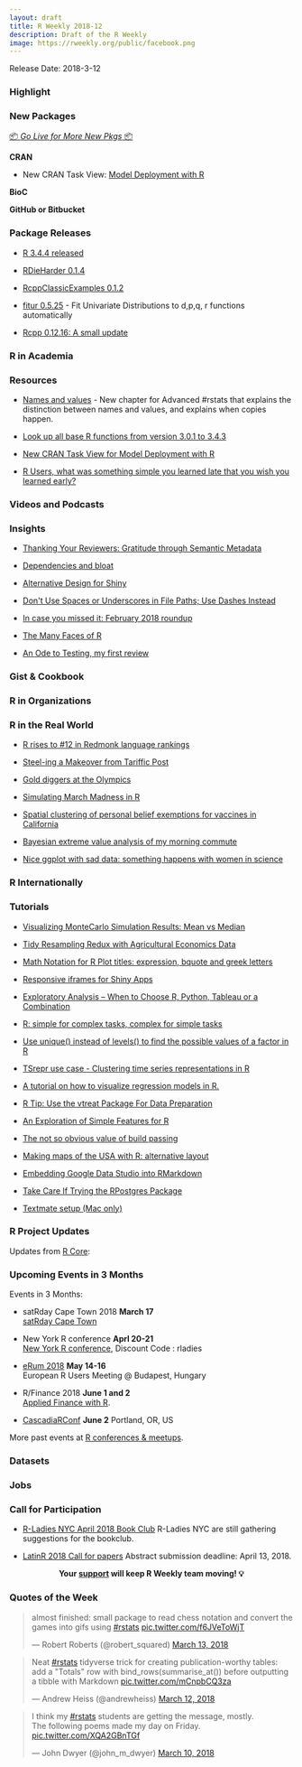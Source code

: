 ```yaml
---
layout: draft
title: R Weekly 2018-12
description: Draft of the R Weekly
image: https://rweekly.org/public/facebook.png
---
```


Release Date: 2018-3-12

###  Highlight



###  New Packages

<p class="added-hostname"><a href="https://rweekly.org/live" target="_blank" class="externalLink">📦 <i>Go Live for More New Pkgs</i> 📦</a></p>

**CRAN**

* New CRAN Task View: [Model Deployment with R](https://CRAN.R-project.org/view=ModelDeployment)

**BioC**




**GitHub or Bitbucket**



### Package Releases

+ [R 3.4.4 released](http://blog.revolutionanalytics.com/2018/03/r-344-released.html)

+ [RDieHarder 0.1.4](http://dirk.eddelbuettel.com/blog/2018/03/16#rdieharder_0.1.4)

+ [RcppClassicExamples 0.1.2](http://dirk.eddelbuettel.com/blog/2018/03/16#rcppclassicexamples_0.1.2)

+ [fitur 0.5.25](https://cran.r-project.org/web/packages/fitur/index.html) - Fit Univariate Distributions to d,p,q, r functions automatically

+ [Rcpp 0.12.16: A small update](http://dirk.eddelbuettel.com/blog/2018/03/13#rcpp_0.12.16)

###  R in Academia




###  Resources

+ [Names and values](https://adv-r.hadley.nz/names-values.html) - New chapter for Advanced #rstats that explains the distinction between names and values, and explains when copies happen.

+ [Look up all base R functions from version 3.0.1 to 3.4.3](https://hughjonesd.shinyapps.io/rcheology/)

+ [New CRAN Task View for Model Deployment with R](https://cran.r-project.org/web/views/ModelDeployment.html)

+ [R Users, what was something simple you learned late that you wish you learned early?](https://www.reddit.com/r/rstats/comments/84ejm1/r_users_what_was_something_simple_you_learned/)

###  Videos and Podcasts



### Insights

+ [Thanking Your Reviewers: Gratitude through Semantic Metadata](https://ropensci.org/blog/2018/03/16/thanking-reviewers-in-metadata/)

+ [Dependencies and bloat](https://medium.com/@davidhughjones/dependencies-and-bloat-891e856ce18e)

+ [Alternative Design for Shiny](https://rviews.rstudio.com/2018/03/13/alternative-design-for-shiny/)

+ [Don't Use Spaces or Underscores in File Paths; Use Dashes Instead](https://yihui.name/en/2018/03/space-pain/)

+ [In case you missed it: February 2018 roundup](http://blog.revolutionanalytics.com/2018/03/in-case-you-missed-it-february-2018-roundup.html)

+ [The Many Faces of R](http://www.win-vector.com/blog/2018/03/the-many-faces-of-r/)

+ [An Ode to Testing, my first review](https://ropensci.org/blog/2018/03/13/ode-to-testing/)

### Gist & Cookbook



###  R in Organizations



### R in the Real World

+ [R rises to #12 in Redmonk language rankings](http://blog.revolutionanalytics.com/2018/03/redmonk-jan-2018.html)

+ [Steel-ing a Makeover from Tariffic Post](https://rud.is/b/2018/03/12/steeling-tariffic/)

+ [Gold diggers at the Olympics](https://edwinth.github.io/analyzing-olympics/)

+ [Simulating March Madness in R](https://troyhernandez.com/2018/03/13/simulating-march-madness-in-r/)

+ [Spatial clustering of personal belief exemptions for vaccines in California](http://katiejolly.io/blog/2018-03-14/spatial-clusters)

+ [Bayesian extreme value analysis of my morning commute](https://erle.io/blog/2018-03-11-extreme-value-theory-and-tube-delays/)

+ [Nice ggplot with sad data: something happens with women in science](https://allthiswasfield.blogspot.hk/2018/03/nice-ggplot-with-sad-data-something.html)

### R Internationally




###  Tutorials

+ [Visualizing MonteCarlo Simulation Results: Mean vs Median](https://firstdifferences.wordpress.com/2018/03/15/visualizing-montecarlo-simulation-results-mean-vs-median/)

+ [Tidy Resampling Redux with Agricultural Economics Data](http://appliedpredictivemodeling.com/blog/2018/3/12/2s3j82ctkrhxugq7hf3myoeeb49k8u)

+ [Math Notation for R Plot titles: expression, bquote and greek letters](https://trinkerrstuff.wordpress.com/2018/03/15/2246/)

+ [Responsive iframes for Shiny Apps](https://www.cultureofinsight.com/blog/2018/03/15/2018-03-15-responsive-iframes-for-shiny-apps/)

+ [Exploratory Analysis – When to Choose R, Python, Tableau or a Combination](https://www.stoltzmaniac.com/tool-selection-python-tableau-r/)

+ [R: simple for complex tasks, complex for simple tasks](https://ekonometrics.blogspot.hk/2018/03/r-simple-for-complex-tasks-complex-for.html)

+ [Use unique() instead of levels() to find the possible values of a factor in R](https://chemicalstatistician.wordpress.com/2018/03/10/use-unique-instead-of-levels-to-find-the-possible-values-of-a-character-variable-in-r/)

+ [TSrepr use case - Clustering time series representations in R](https://petolau.github.io/TSrepr-clustering-time-series-representations/)

+ [A tutorial on how to visualize regression models in R.](http://www.lillemets.ee/plotting_the_fit_of_regression_models_in_r.html)

+ [R Tip: Use the vtreat Package For Data Preparation](http://www.win-vector.com/blog/2018/03/r-tip-use-the-vtreat-package-for-data-preparation/)

+ [An Exploration of Simple Features for R](https://jessesadler.com/post/simple-feature-objects/)

+ [The not so obvious value of build passing](https://purrple.cat/blog/2018/03/13/the-not-so-obvious-value-of-build-passing/)

+ [Making maps of the USA with R: alternative layout](https://nowosad.github.io/post/making-alternative-inset-maps-of-the-usa/)

+ [Embedding Google Data Studio into RMarkdown](http://code.markedmondson.me/embedding-google-data-studio-into-rmarkdown)

+ [Take Care If Trying the RPostgres Package](http://www.win-vector.com/blog/2018/03/take-care-if-trying-the-rpostgres-package/)

+ [Textmate setup (Mac only)](http://research.libd.org/rstatsclub/2018/03/11/textmate-setup-mac-only/)


<!--<div class="post-more-begin"></div><div class="post-more-end"></div>-->

###  R Project Updates

Updates from [R Core](http://developer.r-project.org/blosxom.cgi/R-devel/NEWS):



###  Upcoming Events in 3 Months

Events in 3 Months:

+ satRday Cape Town 2018 **March 17** <br />
[satRday Cape Town](http://capetown2018.satrdays.org/)

+ New York R conference **Aprl 20-21** <br />
[New York R conference](https://www.rstats.nyc/), Discount Code : rladies

+ [eRum 2018](http://2018.erum.io) **May 14-16** <br />
European R Users Meeting @ Budapest, Hungary

+ R/Finance 2018 **June 1 and 2** <br />
[Applied Finance with R](http://www.rinfinance.com).

+ [CascadiaRConf](https://cascadiarconf.com/) **June 2**
Portland, OR, US

<!--
+ [7eme Rencontres R](https://r2018-rennes.sciencesconf.org/)  **July 5 & 6** <br />
Rennes - Agrocampus

+ [useR! 2018](https://user2018.r-project.org/) **July 10** <br />
The annual useR! conference is the main meeting of the international R user and developer community.

+ [LatinR 2018](http://latin-r.com/) **Sept 4-5** <br />
Buenos Aires, Argentina. -->

More past events at [R conferences & meetups](https://conf.rweekly.org).

### Datasets




### Jobs




###  Call for Participation

+ [R-Ladies NYC April 2018 Book Club](https://www.goodreads.com/group/show/225365-r-ladies-nyc) R-Ladies NYC are still gathering suggestions for the bookclub.

+ [LatinR 2018 Call for papers](http://latin-r.com/blog/call-for-papers) Abstract submission deadline: April 13, 2018.

<p class="hide-support added-hostname support-rweekly" style="text-align: center;font-weight: bold;">Your <a class="non-visited externalLink" href="https://www.patreon.com/rweekly" onclick="pas(this)">support</a> will keep R Weekly team moving! 💡</p>

###  Quotes of the Week

<blockquote class="twitter-tweet" data-lang="en"><p lang="en" dir="ltr">almost finished: small package to read chess notation and convert the games into gifs using <a href="https://twitter.com/hashtag/rstats?src=hash&amp;ref_src=twsrc%5Etfw">#rstats</a> <a href="https://t.co/f6JVeToWjT">pic.twitter.com/f6JVeToWjT</a></p>&mdash; Robert Roberts (@robert_squared) <a href="https://twitter.com/robert_squared/status/973623318157971456?ref_src=twsrc%5Etfw">March 13, 2018</a></blockquote>

<blockquote class="twitter-tweet" data-lang="en"><p lang="en" dir="ltr">Neat <a href="https://twitter.com/hashtag/rstats?src=hash&amp;ref_src=twsrc%5Etfw">#rstats</a> tidyverse trick for creating publication-worthy tables: add a &quot;Totals&quot; row with bind_rows(summarise_at()) before outputting a tibble with Markdown <a href="https://t.co/mCnpbCQ3za">pic.twitter.com/mCnpbCQ3za</a></p>&mdash; Andrew Heiss (@andrewheiss) <a href="https://twitter.com/andrewheiss/status/973325552596664321?ref_src=twsrc%5Etfw">March 12, 2018</a></blockquote>

<blockquote class="twitter-tweet" data-lang="en"><p lang="en" dir="ltr">I think my <a href="https://twitter.com/hashtag/rstats?src=hash&amp;ref_src=twsrc%5Etfw">#rstats</a> students are getting the message, mostly. <br>The following poems made my day on Friday. <a href="https://t.co/XQA2GBnTGf">pic.twitter.com/XQA2GBnTGf</a></p>&mdash; John Dwyer (@john_m_dwyer) <a href="https://twitter.com/john_m_dwyer/status/972349474616913920?ref_src=twsrc%5Etfw">March 10, 2018</a></blockquote>


